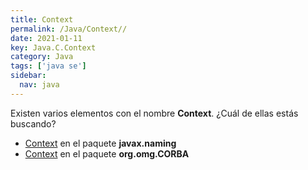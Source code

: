 ```yaml
---
title: Context
permalink: /Java/Context//
date: 2021-01-11
key: Java.C.Context
category: Java
tags: ['java se']
sidebar: 
  nav: java
---
```


Existen varios elementos con el nombre **Context**. ¿Cuál de ellas estás buscando?
<ul>
<li><a href="/Java/Context-javax-naming/">Context</a> en el paquete <strong>javax.naming</strong></li>
<li><a href="/Java/Context-org-omg-CORBA/">Context</a> en el paquete <strong>org.omg.CORBA</strong></li>
<ul>
